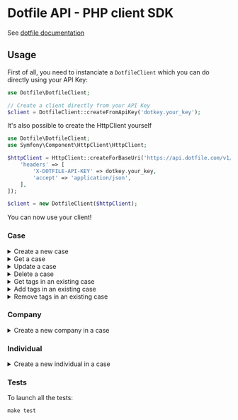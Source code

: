 # Dotfile API - PHP client SDK

See [dotfile documentation](https://docs.dotfile.com/reference/getting-started-1)

## Usage

First of all, you need to instanciate a `DotfileClient` which you can do directly using your API Key:

```php
use Dotfile\DotfileClient;

// Create a client directly from your API Key
$client = DotfileClient::createFromApiKey('dotkey.your_key');
```

It's also possible to create the HttpClient yourself

```php
use Dotfile\DotfileClient;
use Symfony\Component\HttpClient\HttpClient;

$httpClient = HttpClient::createForBaseUri('https://api.dotfile.com/v1/', [
    'headers' => [
        'X-DOTFILE-API-KEY' => dotkey.your_key,
        'accept' => 'application/json',
    ],
]);

$client = new DotfileClient($httpClient);
```

You can now use your client!

### Case

<details>

<summary>Create a new case</summary>

```php
use Dotfile\Model\Case\CaseCreated;
use Dotfile\Model\Case\CaseCreateInput;

$input = new CaseCreateInput();
$input->name = 'This is a new case.';

$caseCreated = $client->case->create($input); // Returns an instance of CaseCreated

echo $caseCreated->name; // Display "This is a new case."
```

See [dotfile documentation](https://docs.dotfile.com/reference/case-create-one).
</details>

<details>

<summary>Get a case</summary>

```php
use Dotfile\Model\Case\CaseDetailed;

$caseId = '39cbd6d5-4da5-4d94-ae71-84895c5e552a';

$caseDetailed = $client->case->get($caseId); // Returns an instance of CaseDetailed

echo $caseDetailed->name; // Display "This is the name of the case you retrieved."
```

See [dotfile documentation](https://docs.dotfile.com/reference/case-get-one).
</details>

<details>

<summary>Update a case</summary>

```php
use Dotfile\Model\Case\CaseUpdated;
use Dotfile\Model\Case\CaseUpdateInput;

$input = new CaseUpdateInput();
$input->name = 'This is an update for the case.';

$caseId = '39cbd6d5-4da5-4d94-ae71-84895c5e552a';

$caseUpdated = $client->case->update($caseId, $input); // Returns an instance of CaseUpdated

echo $caseUpdated->name; // Display "This is an update for the case."
```

See [dotfile documentation](https://docs.dotfile.com/reference/case-update-one).
</details>

<details>

<summary>Delete a case</summary>

```php
$caseId = '39cbd6d5-4da5-4d94-ae71-84895c5e552a';

$client->case->delete($caseId);
```

See [dotfile documentation](https://docs.dotfile.com/reference/case-delete-one).
</details>

<details>

<summary>Get tags in an existing case</summary>

```php
use Dotfile\Model\Case\CaseTags;

$caseId = '39cbd6d5-4da5-4d94-ae71-84895c5e552a';

$caseTags = $client->case->getTags($caseId); // Returns an instance of CaseTags

echo count($caseTags); // Display 0 if there is no tag
echo $caseTags->tags[0]->label; // Display label of the first tag if there is at least one
```
See [dotfile documentation](https://docs.dotfile.com/reference/case-tag-get-case-tags)
</details>

<details>

<summary>Add tags in an existing case</summary>

```php
use Dotfile\Model\Case\CaseTags;

$caseId = '39cbd6d5-4da5-4d94-ae71-84895c5e552a';
$tags = ['A faire'];

$caseTags = $client->case->addTags($caseId, $tags); // Returns an instance of CaseTags

echo $caseTags->tags[0]->label'; // Display "A faire"
```
See [dotfile documentation](https://docs.dotfile.com/reference/case-tag-create-case-tags)
</details>

<details>

<summary>Remove tags in an existing case</summary>

```php
use Dotfile\Model\Case\CaseTags;

$caseId = '39cbd6d5-4da5-4d94-ae71-84895c5e552a';
$tags = ['A faire'];

$caseTags = $client->case->removeTags($caseId, $tags); // Returns an instance of CaseTags

echo count($caseTags); // Display 0 if there was one tag
echo $caseTags->tags[0]->label; // Display one remaining tag's label if there was more than one
```
See [dotfile documentation](https://docs.dotfile.com/reference/case-tag-delete-case-tags)
</details>

### Company

<details>

<summary>Create a new company in a case</summary>

```php
use Dotfile\Model\Company\Company;
use Dotfile\Model\Company\CompanyCreateInput;

$input = new CompanyCreateInput();
$input->caseId = 'id-of-the-case';
$input->name = 'This is a new company.';
$input->registrationNumber = '02513194000022';
$input->country = 'FR';

$company = $client->company->create($input); // Returns an instance of Company

echo $company->name; // Display "This is a new company."
```

See [dotfile documentation](https://docs.dotfile.com/reference/company-create-one).

</details>

### Individual

<details>

<summary>Create a new individual in a case</summary>

```php
use Dotfile\Model\Individual\Individual;
use Dotfile\Model\Individual\IndividualCreateInput;

$input = new IndividualCreateInput();
$input->caseId = 'id-of-the-case';
$input->roles = [Role::Shareholder];
$input->firstName = 'Rosa';
$input->lastName = 'Parks';

$individual = $client->individual->create($input); // Returns an instance of Individual

echo $individual->firstName; // Display "Rosa"
echo $individual->lastName; // Display "Parks"
```

See [dotfile documentation](https://docs.dotfile.com/reference/individual-create-one).

</details>

### Tests

To launch all the tests:

```php
make test
```

